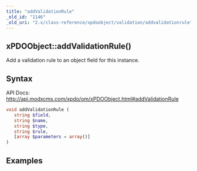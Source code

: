 ```yaml
---
title: "addValidationRule"
_old_id: "1146"
_old_uri: "2.x/class-reference/xpdoobject/validation/addvalidationrule"
---
```


## xPDOObject::addValidationRule()

Add a validation rule to an object field for this instance.

## Syntax

API Docs: <http://api.modxcms.com/xpdo/om/xPDOObject.html#addValidationRule>

``` php 
void addValidationRule (
   string $field,
   string $name,
   string $type,
   string $rule,
   [array $parameters = array()]
)
```

## Examples

``` php 

```